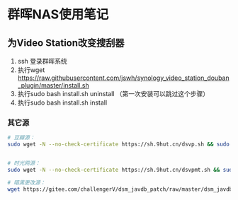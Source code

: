 # 群晖NAS使用笔记

## 为Video Station改变搜刮器
1. ssh 登录群晖系统
1. 执行wget https://raw.githubusercontent.com/jswh/synology_video_station_douban_plugin/master/install.sh
1. 执行sudo bash install.sh uninstall （第一次安装可以跳过这个步骤）
1. 执行sudo bash install.sh install

### 其它源
```bash
# 豆瓣源：
sudo wget -N --no-check-certificate https://sh.9hut.cn/dsvp.sh && sudo bash dsvp.sh install


# 时光网源：
sudo wget -N --no-check-certificate https://sh.9hut.cn/dsvpmt.sh && sudo bash dsvpmt.sh install

# 暗黑更改源：
wget https://gitee.com/challengerV/dsm_javdb_patch/raw/master/dsm_javdb_patch.sh && sh dsm_javdb_patch.sh install
```

